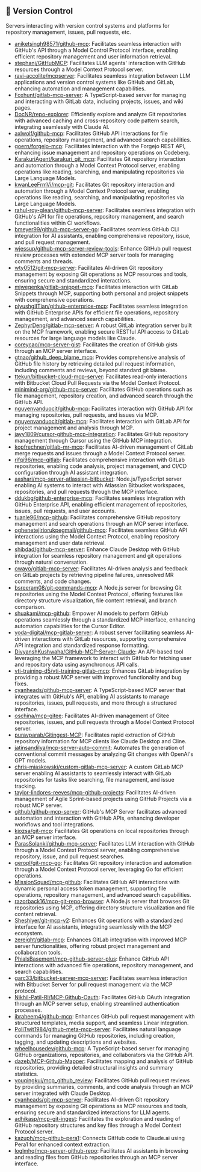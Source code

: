 ## 🔄 Version Control

Servers interacting with version control systems and platforms for repository management, issues, pull requests, etc.

- [aniketsingh98571/github-mcp](https://github.com/aniketsingh98571/github-mcp): Facilitates seamless interaction with GitHub's API through a Model Control Protocol interface, enabling efficient repository management and user information retrieval.
- [stephanj/GitHubMCP](https://github.com/stephanj/GitHubMCP): Facilitates LLM agents' interaction with GitHub resources through a Model Context Protocol server.
- [ravi-accolite/mcpserver](https://github.com/ravi-accolite/mcpserver): Facilitates seamless integration between LLM applications and version control systems like GitHub and GitLab, enhancing automation and management capabilities.
- [Foxhunt/gitlab-mcp-server](https://github.com/Foxhunt/gitlab-mcp-server): A TypeScript-based server for managing and interacting with GitLab data, including projects, issues, and wiki pages.
- [DocNR/repo-explorer](https://github.com/DocNR/repo-explorer): Efficiently explore and analyze Git repositories with advanced caching and cross-repository code pattern search, integrating seamlessly with Claude AI.
- [axlwolf/github-mcp](https://github.com/axlwolf/github-mcp): Facilitates GitHub API interactions for file operations, repository management, and advanced search capabilities.
- [goern/forgejo-mcp](https://github.com/goern/forgejo-mcp): Facilitates interaction with the Forgejo REST API, enhancing issue management and repository operations on Codeberg.
- [KarakuriAgent/karakuri_git_mcp](https://github.com/KarakuriAgent/karakuri_git_mcp): Facilitates Git repository interaction and automation through a Model Context Protocol server, enabling operations like reading, searching, and manipulating repositories via Large Language Models.
- [kwanLeeFrmVi/mcp-git](https://github.com/kwanLeeFrmVi/mcp-git): Facilitates Git repository interaction and automation through a Model Context Protocol server, enabling operations like reading, searching, and manipulating repositories via Large Language Models.
- [rahul-roy-glean/github-mcp-server](https://github.com/rahul-roy-glean/github-mcp-server): Facilitates seamless integration with GitHub's API for file operations, repository management, and search functionalities within CI workflows.
- [bmeyer99/github-mcp-server-go](https://github.com/bmeyer99/github-mcp-server-go): Facilitates seamless GitHub CLI integration for AI assistants, enabling comprehensive repository, issue, and pull request management.
- [wjessup/github-mcp-server-review-tools](https://github.com/wjessup/github-mcp-server-review-tools): Enhance GitHub pull request review processes with extended MCP server tools for managing comments and threads.
- [wty0512/git-mcp-server](https://github.com/wty0512/git-mcp-server): Facilitates AI-driven Git repository management by exposing Git operations as MCP resources and tools, ensuring secure and standardized interactions.
- [mjwegenka/gitlab-snippet-mcp](https://github.com/mjwegenka/gitlab-snippet-mcp): Facilitates interaction with GitLab Snippets through MCP, supporting both personal and project snippets with comprehensive operations.
- [piyushgIITian/github-enterprice-mcp](https://github.com/piyushgIITian/github-enterprice-mcp): Facilitates seamless integration with GitHub Enterprise APIs for efficient file operations, repository management, and advanced search capabilities.
- [ZephyrDeng/gitlab-mcp-server](https://github.com/ZephyrDeng/gitlab-mcp-server): A robust GitLab integration server built on the MCP framework, enabling secure RESTful API access to GitLab resources for large language models like Claude.
- [coreycao/mcp-server-gist](https://github.com/coreycao/mcp-server-gist): Facilitates the creation of GitHub gists through an MCP server interface.
- [gtnao/github_deep_blame_mcp](https://github.com/gtnao/github_deep_blame_mcp): Provides comprehensive analysis of GitHub file history by retrieving detailed pull request information, including comments and reviews, beyond standard git blame.
- [ttekun/bitbucket-cloud-mcp-server](https://github.com/ttekun/bitbucket-cloud-mcp-server): Facilitates read-only interactions with Bitbucket Cloud Pull Requests via the Model Context Protocol.
- [minimind-org/github-mcp-server](https://github.com/minimind-org/github-mcp-server): Facilitates GitHub operations such as file management, repository creation, and advanced search through the GitHub API.
- [nguyenvanduocit/github-mcp](https://github.com/nguyenvanduocit/github-mcp): Facilitates interaction with GitHub API for managing repositories, pull requests, and issues via MCP.
- [nguyenvanduocit/gitlab-mcp](https://github.com/nguyenvanduocit/gitlab-mcp): Facilitates interaction with GitLab API for project management and analysis through MCP.
- [jayy1809/cursor-github-mcp-integration](https://github.com/jayy1809/cursor-github-mcp-integration): Facilitates GitHub repository management through Cursor using the GitHub MCP integration.
- [kopfrechner/gitlab-mr-mcp](https://github.com/kopfrechner/gitlab-mr-mcp): Facilitates AI-driven management of GitLab merge requests and issues through a Model Context Protocol server.
- [rifqi96/mcp-gitlab](https://github.com/rifqi96/mcp-gitlab): Facilitates comprehensive interaction with GitLab repositories, enabling code analysis, project management, and CI/CD configuration through AI assistant integration.
- [aashari/mcp-server-atlassian-bitbucket](https://github.com/aashari/mcp-server-atlassian-bitbucket): Node.js/TypeScript server enabling AI systems to interact with Atlassian Bitbucket workspaces, repositories, and pull requests through the MCP interface.
- [ddukbg/github-enterprise-mcp](https://github.com/ddukbg/github-enterprise-mcp): Facilitates seamless integration with GitHub Enterprise API, enabling efficient management of repositories, issues, pull requests, and user accounts.
- [tuanle96/mcp-github](https://github.com/tuanle96/mcp-github): Facilitates comprehensive GitHub repository management and search operations through an MCP server interface.
- [oghenetejiriorukpegmail/github-mcp](https://github.com/oghenetejiriorukpegmail/github-mcp): Facilitates seamless GitHub API interactions using the Model Context Protocol, enabling repository management and user data retrieval.
- [shibdad/github-mcp-server](https://github.com/shibdad/github-mcp-server): Enhance Claude Desktop with GitHub integration for seamless repository management and git operations through natural conversation.
- [owayo/gitlab-mcp-server](https://github.com/owayo/gitlab-mcp-server): Facilitates AI-driven analysis and feedback on GitLab projects by retrieving pipeline failures, unresolved MR comments, and code changes.
- [bsreeram08/git-commands-mcp](https://github.com/bsreeram08/git-commands-mcp): A Node.js server for browsing Git repositories using the Model Context Protocol, offering features like directory structure visualization, file content retrieval, and branch comparison.
- [shuakami/mcp-github](https://github.com/shuakami/mcp-github): Empower AI models to perform GitHub operations seamlessly through a standardized MCP interface, enhancing automation capabilities for the Cursor Editor.
- [yoda-digital/mcp-gitlab-server](https://github.com/yoda-digital/mcp-gitlab-server): A robust server facilitating seamless AI-driven interactions with GitLab resources, supporting comprehensive API integration and standardized response formatting.
- [DivyanshKushwaha/GitHub-MCP-Server-Claude](https://github.com/DivyanshKushwaha/GitHub-MCP-Server-Claude): An API-based tool leveraging the MCP framework to interact with GitHub for fetching user and repository data using asynchronous API calls.
- [vti-training-d5/vti-training-gitlab-mcp](https://github.com/vti-training-d5/vti-training-gitlab-mcp): Enhances GitLab integration by providing a robust MCP server with improved functionality and bug fixes.
- [cyanheads/github-mcp-server](https://github.com/cyanheads/github-mcp-server): A TypeScript-based MCP server that integrates with GitHub's API, enabling AI assistants to manage repositories, issues, pull requests, and more through a structured interface.
- [oschina/mcp-gitee](https://github.com/oschina/mcp-gitee): Facilitates AI-driven management of Gitee repositories, issues, and pull requests through a Model Context Protocol server.
- [puravparab/Gitingest-MCP](https://github.com/puravparab/Gitingest-MCP): Facilitates rapid extraction of GitHub repository information for MCP clients like Claude Desktop and Cline.
- [jatinsandilya/mcp-server-auto-commit](https://github.com/jatinsandilya/mcp-server-auto-commit): Automates the generation of conventional commit messages by analyzing Git changes with OpenAI's GPT models.
- [chris-miaskowski/custom-gitlab-mcp-server](https://github.com/chris-miaskowski/custom-gitlab-mcp-server): A custom GitLab MCP server enabling AI assistants to seamlessly interact with GitLab repositories for tasks like searching, file management, and issue tracking.
- [taylor-lindores-reeves/mcp-github-projects](https://github.com/taylor-lindores-reeves/mcp-github-projects): Facilitates AI-driven management of Agile Sprint-based projects using GitHub Projects via a robust MCP server.
- [github/github-mcp-server](https://github.com/github/github-mcp-server): GitHub's MCP Server facilitates advanced automation and interaction with GitHub APIs, enhancing developer workflows and tool integrations.
- [kjozsa/git-mcp](https://github.com/kjozsa/git-mcp): Facilitates Git operations on local repositories through an MCP server interface.
- [ParasSolanki/github-mcp-server](https://github.com/ParasSolanki/github-mcp-server): Facilitates LLM interaction with GitHub through a Model Context Protocol server, enabling comprehensive repository, issue, and pull request searches.
- [geropl/git-mcp-go](https://github.com/geropl/git-mcp-go): Facilitates Git repository interaction and automation through a Model Context Protocol server, leveraging Go for efficient operations.
- [MissionSquad/mcp-github](https://github.com/MissionSquad/mcp-github): Facilitates GitHub API interactions with dynamic personal access token management, supporting file operations, repository management, and advanced search capabilities.
- [razorback16/mcp-git-repo-browser](https://github.com/razorback16/mcp-git-repo-browser): A Node.js server that browses Git repositories using MCP, offering directory structure visualization and file content retrieval.
- [Sheshiyer/git-mcp-v2](https://github.com/Sheshiyer/git-mcp-v2): Enhances Git operations with a standardized interface for AI assistants, integrating seamlessly with the MCP ecosystem.
- [zereight/gitlab-mcp](https://github.com/zereight/gitlab-mcp): Enhances GitLab integration with improved MCP server functionalities, offering robust project management and collaboration tools.
- [PhialsBasement/mcp-github-server-plus](https://github.com/PhialsBasement/mcp-github-server-plus): Enhance GitHub API interactions with advanced file operations, repository management, and search capabilities.
- [garc33/bitbucket-server-mcp-server](https://github.com/garc33/bitbucket-server-mcp-server): Facilitates seamless interaction with Bitbucket Server for pull request management via the MCP protocol.
- [Nikhil-Patil-RI/MCP-Github-Oauth](https://github.com/Nikhil-Patil-RI/MCP-Github-Oauth): Facilitates GitHub OAuth integration through an MCP server setup, enabling streamlined authentication processes.
- [ibraheem4/github-mcp](https://github.com/ibraheem4/github-mcp): Enhances GitHub pull request management with structured templates, media support, and seamless Linear integration.
- [PoliTwit1984/github-meta-mcp-server](https://github.com/PoliTwit1984/github-meta-mcp-server): Facilitates natural language commands for managing GitHub repositories, including creation, tagging, and updating descriptions and websites.
- [wheelhousedev/github-mcp](https://github.com/wheelhousedev/github-mcp): A TypeScript-based server for managing GitHub organizations, repositories, and collaborators via the GitHub API.
- [dazeb/MCP-Github-Mapper](https://github.com/dazeb/MCP-Github-Mapper): Facilitates mapping and analysis of GitHub repositories, providing detailed structural insights and summary statistics.
- [youqingkui/mcp_github_review](https://github.com/youqingkui/mcp_github_review): Facilitates GitHub pull request reviews by providing summaries, comments, and code analysis through an MCP server integrated with Claude Desktop.
- [cyanheads/git-mcp-server](https://github.com/cyanheads/git-mcp-server): Facilitates AI-driven Git repository management by exposing Git operations as MCP resources and tools, ensuring secure and standardized interactions for LLM agents.
- [adhikasp/mcp-git-ingest](https://github.com/adhikasp/mcp-git-ingest): Facilitates the exploration and reading of GitHub repository structures and key files through a Model Context Protocol server.
- [kazuph/mcp-github-pera1](https://github.com/kazuph/mcp-github-pera1): Connects GitHub code to Claude.ai using Pera1 for enhanced context extraction.
- [loglmhq/mcp-server-github-repo](https://github.com/loglmhq/mcp-server-github-repo): Facilitates AI assistants in browsing and reading files from GitHub repositories through an MCP server interface.


